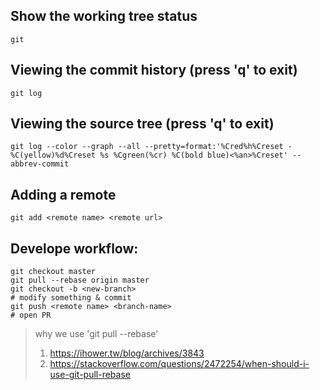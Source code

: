 ## Show the working tree status
```
git
```

## Viewing the commit history (press 'q' to exit)
```
git log
```

## Viewing the source tree (press 'q' to exit)
```
git log --color --graph --all --pretty=format:'%Cred%h%Creset -%C(yellow)%d%Creset %s %Cgreen(%cr) %C(bold blue)<%an>%Creset' --abbrev-commit
```

## Adding a remote
```
git add <remote name> <remote url>
```

## Develope workflow:
```
git checkout master
git pull --rebase origin master
git checkout -b <new-branch>
# modify something & commit
git push <remote name> <branch-name>
# open PR
```
> why we use 'git pull --rebase'
> 1. https://ihower.tw/blog/archives/3843
> 2. https://stackoverflow.com/questions/2472254/when-should-i-use-git-pull-rebase